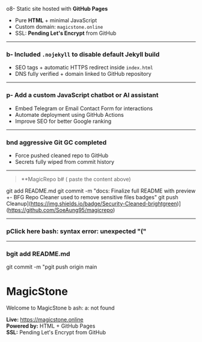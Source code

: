 o8- Static site hosted with **GitHub Pages**
- Pure **HTML** + minimal JavaScript
- Custom domain: `magicstone.online`
- SSL: **Pending Let's Encrypt** from GitHub

---

### b- Included `.nojekyll` to disable default Jekyll build
- SEO tags + automatic HTTPS redirect inside `index.html`
- DNS fully verified + domain linked to GitHub repository

---

### p- Add a custom JavaScript chatbot or AI assistant
- Embed Telegram or Email Contact Form for interactions
- Automate deployment using GitHub Actions
- Improve SEO for better Google ranking

---

### bnd aggressive Git GC completed
- Force pushed cleaned repo to GitHub
- Secrets fully wiped from commit history

---

> **MagicRepo b# (
paste the content above)

git add README.md
git commit -m "docs: Finalize full README with preview +- BFG Repo Cleaner used to remove sensitive files badges"
git push Cleanup](https://img.shields.io/badge/Security-Cleaned-brightgreen)](https://github.com/SoeAung95/magicrepo)

---

### pClick here bash: syntax error: unexpected "("

---

### bgit add README.md
git commit -m "pgit push origin main
# MagicStone

Welcome to MagicStone b
ash: a: not found

**Live:** https://magicstone.online  
**Powered by:** HTML + GitHub Pages  
**SSL:** Pending Let's Encrypt from GitHub  

 
 
 
